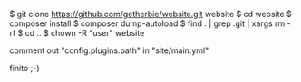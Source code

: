 
$ git clone https://github.com/getherbie/website.git website
$ cd website
$ composer install
$ composer dump-autoload
$ find . | grep .git | xargs rm -rf
$ cd ..
$ chown -R "user" website

comment out "config.plugins.path" in "site/main.yml"

finito ;-)
